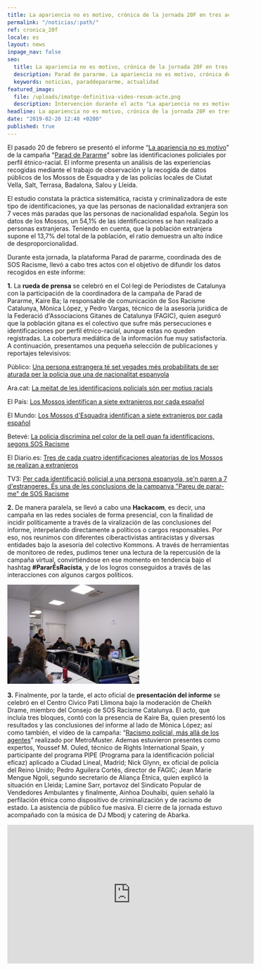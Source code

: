 ```yaml
---
title: La apariencia no es motivo, crónica de la jornada 20F en tres actos
permalink: "/noticias/:path/"
ref: cronica_20f
locale: es
layout: news
inpage_nav: false
seo:
  title: La apariencia no es motivo, crónica de la jornada 20F en tres actos
  description: Parad de pararme. La apariencia no es motivo, crónica de la jornada 20F en tres actos.
  keywords: noticias, paraddepararme, actualidad
featured_image:
  file: /uploads/imatge-definitiva-video-resum-acte.png
  description: Intervención durante el acto "La apariencia no es motivo"
headline: La apariencia no es motivo, crónica de la jornada 20F en tres actos
date: "2019-02-20 12:48 +0200"
published: true
---
```

El pasado 20 de febrero se presentó el informe “[La apariencia no es motivo](https://www.pareudepararme.org/uploads/informe2018-ca.pdf)” de la campaña "[Parad de Pararme](https://www.paraddepararme.org/inicio/)" sobre las identificaciones policiales por perfil étnico-racial. El informe presenta un análisis de las experiencias recogidas mediante el trabajo de observación y la recogida de datos públicos de los Mossos de Esquadra y de las policías locales de Ciutat Vella, Salt, Terrasa, Badalona, Salou y Lleida.

El estudio constata la práctica sistemática, racista y criminalizadora de este tipo de identificaciones, ya que las personas de nacionalidad extranjera son 7 veces más paradas que las personas de nacionalidad española. Según los datos de los Mossos, un 54,1% de las identificaciones se han realizado a personas extranjeras. Teniendo en cuenta, que la población extranjera supone el 13,7% del total de la población, el ratio demuestra un alto índice de desproporcionalidad.

Durante esta jornada, la plataforma Parad de pararme, coordinada des de SOS Racisme, llevó a cabo tres actos con el objetivo de difundir los datos recogidos en este informe:

**1.** La **rueda de prensa** se celebró en el Col·legi de Periodistes de Catalunya con la participación de la coordinadora de la campaña de Parad de Pararme, Kaire Ba; la responsable de comunicación de Sos Racisme Catalunya, Mònica López, y Pedro Vargas, técnico de la asesoría jurídica de la Federació d'Associacions Gitanes de Catalunya (FAGIC), quien aseguró que la población gitana es el colectivo que sufre más persecuciones e identificaciones por perfil étnico-racial, aunque estas no queden registradas. La cobertura mediática de la información fue muy satisfactoria. A continuación, presentamos una pequeña selección de publicaciones y reportajes televisivos:

Público: [Una persona estrangera té set vegades més probabilitats de ser aturada per la policia que una de nacionalitat espanyola](https://www.publico.es/public/racisme-institucional-persona-estrangera-set-vegades-mes-probabilitats-aturada-per-policia-nacionalitat-espanyola.html)

Ara.cat: [La meitat de les identificacions policials són per motius racials
](https://www.ara.cat/societat/meitat-identificacions-policials-motius-racials_0_2183781819.html)

El País: [Los Mossos identifican a siete extranjeros por cada español
](https://elpais.com/ccaa/2019/02/20/catalunya/1550663670_155055.html)

El Mundo: [Los Mossos d'Esquadra identifican a siete extranjeros por cada español
](https://www.elmundo.es/cataluna/2019/02/20/5c6d45a721efa0da7a8b4609.html)

Betevé: [La policia discrimina pel color de la pell quan fa identificacions, segons SOS Racisme
](https://beteve.cat/societat/sos-racisme-identificacions-policia/)

El Diario.es: [Tres de cada cuatro identificaciones aleatorias de los Mossos se realizan a extranjeros](https://www.eldiario.es/catalunya/identificaciones-Mossos-dEsquadra-poblacion-extranjera_0_870013107.html)

TV3: [Per cada identificació policial a una persona espanyola, se'n paren a 7 d'estrangeres. És una de les conclusions de la campanya "Pareu de parar-me" de SOS Racisme](<Per cada identificació policial a una persona espanyola, se'n paren a 7 d'estrangeres. És una de les conclusions de la campanya "Pareu de parar-me" de SOS Racisme>)

**2.** De manera paralela, se llevó a cabo una **Hackacom**, es decir, una campaña en las redes sociales de forma presencial, con la finalidad de incidir políticamente a través de la viralización de las conclusiones del informe, interpelando directamente a políticos o cargos responsables. Por eso, nos reunimos con diferentes ciberactivistas antiracistas y diversas entidades bajo la asesoría del colectivo Kommons. A través de herramientas de monitoreo de redes, pudimos tener una lectura de la repercusión de la campaña virtual, convirtiéndose en ese momento en tendencia bajo el hashtag **\#PararÉsRacista**, y de los logros conseguidos a través de las interacciones con algunos cargos políticos.

![](/uploads/hackacom.jpg)

**3.** Finalmente, por la tarde, el acto oficial de **presentación del informe** se celebró en el Centro Cívico Pati Llimona bajo la moderación de Cheikh Drame, miembro del Consejo de SOS Racisme Catalunya. El acto, que incluía tres bloques, contó con la presencia de Kaire Ba, quien presentó los resultados y las conclusiones del informe al lado de Mònica López; así como también, el vídeo de la campaña: “[Racismo policial, más allá de los agentes](https://www.youtube.com/watch?v=faq4zbQdO2E&list=PL6sTQdZ8s9kephXO1i4esLBKL0N5kQefR&index=17&t=8s)” realizado por MetroMuster. Ademas estuvieron presentes como expertos, Youssef M. Ouled, técnico de Rights International Spain, y participante del programa PIPE (Programa para  la identificación policial eficaz) aplicado a Ciudad Lineal, Madrid; Nick Glynn, ex oficial de policía del Reino Unido; Pedro Aguilera Cortés, director de FAGIC; Jean Marie Mengue Ngoli, segundo secretario de Aliança Ètnica, quien explicó la situación en Lleida; Lamine Sarr, portavoz del Sindicato Popular de Vendedores Ambulantes y finalmente, Ainhoa Douhaibi, quien señaló la perfilación étnica como dispositivo de criminalización y de racismo de estado. La asistencia de público fue masiva. El cierre de la jornada estuvo acompañado con la música de DJ Mbodj y catering de Abarka.

<iframe src="https://www.youtube.com/embed/mq3muFG5Qck" width="560" height="315" frameborder="0" allowfullscreen="allowfullscreen"></iframe>
